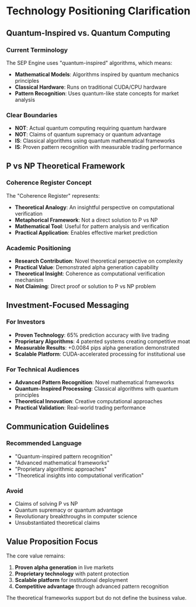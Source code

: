 # Technology Positioning Clarification

## Quantum-Inspired vs. Quantum Computing

### Current Terminology
The SEP Engine uses "quantum-inspired" algorithms, which means:
- **Mathematical Models**: Algorithms inspired by quantum mechanics principles
- **Classical Hardware**: Runs on traditional CUDA/CPU hardware
- **Pattern Recognition**: Uses quantum-like state concepts for market analysis

### Clear Boundaries
- **NOT**: Actual quantum computing requiring quantum hardware
- **NOT**: Claims of quantum supremacy or quantum advantage
- **IS**: Classical algorithms using quantum mathematical frameworks
- **IS**: Proven pattern recognition with measurable trading performance

## P vs NP Theoretical Framework

### Coherence Register Concept
The "Coherence Register" represents:
- **Theoretical Analogy**: An insightful perspective on computational verification
- **Metaphorical Framework**: Not a direct solution to P vs NP
- **Mathematical Tool**: Useful for pattern analysis and verification
- **Practical Application**: Enables effective market prediction

### Academic Positioning
- **Research Contribution**: Novel theoretical perspective on complexity
- **Practical Value**: Demonstrated alpha generation capability
- **Theoretical Insight**: Coherence as computational verification mechanism
- **Not Claiming**: Direct proof or solution to P vs NP problem

## Investment-Focused Messaging

### For Investors
- **Proven Technology**: 65% prediction accuracy with live trading
- **Proprietary Algorithms**: 4 patented systems creating competitive moat
- **Measurable Results**: +0.0084 pips alpha generation demonstrated
- **Scalable Platform**: CUDA-accelerated processing for institutional use

### For Technical Audiences
- **Advanced Pattern Recognition**: Novel mathematical frameworks
- **Quantum-Inspired Processing**: Classical algorithms with quantum principles
- **Theoretical Innovation**: Creative computational approaches
- **Practical Validation**: Real-world trading performance

## Communication Guidelines

### Recommended Language
- "Quantum-inspired pattern recognition"
- "Advanced mathematical frameworks"
- "Proprietary algorithmic approaches"
- "Theoretical insights into computational verification"

### Avoid
- Claims of solving P vs NP
- Quantum supremacy or quantum advantage
- Revolutionary breakthroughs in computer science
- Unsubstantiated theoretical claims

## Value Proposition Focus

The core value remains:
1. **Proven alpha generation** in live markets
2. **Proprietary technology** with patent protection
3. **Scalable platform** for institutional deployment
4. **Competitive advantage** through advanced pattern recognition

The theoretical frameworks support but do not define the business value.
